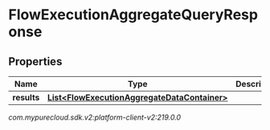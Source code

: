 # FlowExecutionAggregateQueryResponse


## Properties

| Name | Type | Description | Notes |
| ------------ | ------------- | ------------- | ------------- |
| **results** | [**List&lt;FlowExecutionAggregateDataContainer&gt;**](FlowExecutionAggregateDataContainer) |  |  [optional] |




_com.mypurecloud.sdk.v2:platform-client-v2:219.0.0_
